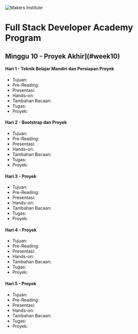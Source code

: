 ![Makers Institute](https://makersinstitute.id/static/images/logo-b.png)

# Full Stack Developer Academy Program


## <a name="week0"></a>Minggu 10 - Proyek Akhir](#week10)

#### <a name="day02"></a>Hari 1 - Teknik Belajar Mandiri dan Persiapan Proyek
* Tujuan:
* Pre-Reading:
* Presentasi:
* Hands-on:
* Tambahan Bacaan:
* Tugas:
* Proyek:

#### <a name="day02"></a>Hari 2 - Bootstrap dan Proyek
* Tujuan:
* Pre-Reading:
* Presentasi:
* Hands-on:
* Tambahan Bacaan:
* Tugas:
* Proyek:

#### <a name="day02"></a>Hari 3 - Proyek
* Tujuan:
* Pre-Reading:
* Presentasi:
* Hands-on:
* Tambahan Bacaan:
* Tugas:
* Proyek:

#### <a name="day02"></a>Hari 4 - Proyek
* Tujuan:
* Pre-Reading:
* Presentasi:
* Hands-on:
* Tambahan Bacaan:
* Tugas:
* Proyek:

#### <a name="day02"></a>Hari 5 - Proyek
* Tujuan:
* Pre-Reading:
* Presentasi:
* Hands-on:
* Tambahan Bacaan:
* Tugas:
* Proyek:
